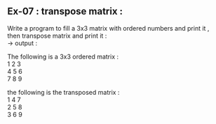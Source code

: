 ## Ex-07 : transpose matrix :  
Write a program to fill a 3x3 matrix with ordered numbers and print it ,  
then transpose matrix and print it  :  
-> output :  

The following is a 3x3 ordered matrix :  
1  2  3  
4  5  6  
7  8  9  

the following is the transposed matrix :  
1  4  7  
2  5  8  
3  6  9  
